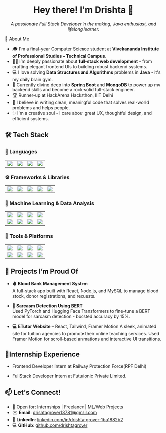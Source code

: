 ## <h1 align="center">Hey there! I'm Drishta 👋</h1>
<p align="center">
  <em>A passionate Full Stack Developer in the making, Java enthusiast, and lifelong learner.</em>
</p>
🚀 About Me

- 🎓 I'm a final-year Computer Science student at **Vivekananda Institute of Professional Studies – Technical Campus**.
- 👩‍💻 I’m deeply passionate about **full-stack web development** - from crafting elegant frontend UIs to building robust backend systems.
- 💻 I love solving **Data Structures and Algorithms** problems in **Java** - it's my daily brain gym.
- 🌱 Currently diving deep into **Spring Boot** and **MongoDB** to power up my backend skills and become a rock-solid full-stack engineer.
- 🏆 Runner-up at HackArena Hackathon, IIIT Delhi 
- 🧠 I believe in writing clean, meaningful code that solves real-world problems and helps people.
- ✨ I'm a creative soul - I care about great UX, thoughtful design, and efficient systems.

## 🛠️ Tech Stack

### 💬 Languages

<table>
  <tr>
    <td><img src="https://img.shields.io/badge/Java-007396?style=for-the-badge&logo=java&logoColor=white"/></td>
    <td><img src="https://img.shields.io/badge/Python-3776AB?style=for-the-badge&logo=python&logoColor=white"/></td>
    <td><img src="https://img.shields.io/badge/JavaScript-F7DF1E?style=for-the-badge&logo=javascript&logoColor=black"/></td>
    <td><img src="https://img.shields.io/badge/SQL-4479A1?style=for-the-badge&logo=mysql&logoColor=white"/></td>
  </tr>
</table>

### ⚙️ Frameworks & Libraries

<table>
  <tr>
    <td><img src="https://img.shields.io/badge/React-20232A?style=for-the-badge&logo=react&logoColor=61DAFB"/></td>
    <td><img src="https://img.shields.io/badge/Spring_Boot-6DB33F?style=for-the-badge&logo=springboot&logoColor=white"/></td>
    <td><img src="https://img.shields.io/badge/Node.js-339933?style=for-the-badge&logo=nodedotjs&logoColor=white"/></td>
    <td><img src="https://img.shields.io/badge/Express.js-000000?style=for-the-badge&logo=express&logoColor=white"/></td>
    <td><img src="https://img.shields.io/badge/Tailwind_CSS-38B2AC?style=for-the-badge&logo=tailwind-css&logoColor=white"/></td>
  </tr>
</table>

### 🧠 Machine Learning & Data Analysis

<table>
  <tr>
    <td><img src="https://img.shields.io/badge/Pandas-150458?style=for-the-badge&logo=pandas&logoColor=white"/></td>
    <td><img src="https://img.shields.io/badge/NumPy-013243?style=for-the-badge&logo=numpy&logoColor=white"/></td>
    <td><img src="https://img.shields.io/badge/Matplotlib-11557C?style=for-the-badge&logo=matplotlib&logoColor=white"/></td>
    <td><img src="https://img.shields.io/badge/Seaborn-005571?style=for-the-badge"/></td>
  </tr>
  <tr>
    <td><img src="https://img.shields.io/badge/Scikit--Learn-F7931E?style=for-the-badge&logo=scikit-learn&logoColor=white"/></td>
    <td><img src="https://img.shields.io/badge/BeautifulSoup-4B8BBE?style=for-the-badge"/></td>
    <td><img src="https://img.shields.io/badge/HuggingFace-FFD21F?style=for-the-badge&logo=huggingface&logoColor=black"/></td>
    <td><img src="https://img.shields.io/badge/PyTorch-EE4C2C?style=for-the-badge&logo=pytorch&logoColor=white"</td>
  </tr>
</table>

### 🧰 Tools & Platforms

<table>
  <tr>
    <td><img src="https://img.shields.io/badge/Git-F05032?style=for-the-badge&logo=git&logoColor=white"/></td>
    <td><img src="https://img.shields.io/badge/Postman-FF6C37?style=for-the-badge&logo=postman&logoColor=white"/></td>
    <td><img src="https://img.shields.io/badge/VS_Code-007ACC?style=for-the-badge&logo=visual-studio-code&logoColor=white"/></td>
    <td><img src="https://img.shields.io/badge/XAMPP-FB7A24?style=for-the-badge&logo=xampp&logoColor=white"/></td>
  </tr>
  <tr>
    <td><img src="https://img.shields.io/badge/MySQL-005C84?style=for-the-badge&logo=mysql&logoColor=white"/></td>
    <td><img src="https://img.shields.io/badge/MongoDB-4EA94B?style=for-the-badge&logo=mongodb&logoColor=white"/></td>
    <td><img src="https://img.shields.io/badge/Google_Colab-F9AB00?style=for-the-badge&logo=google-colab&logoColor=black"/></td>
    <td><img src="https://img.shields.io/badge/Jupyter-F37626?style=for-the-badge&logo=jupyter&logoColor=white"/></td>
  </tr>
</table>

## 📌 Projects I’m Proud Of

- **🩸 Blood Bank Management System**  
  A full-stack app built with React, Node.js, and MySQL to manage blood stock, donor registrations, and requests.

- **🧠 Sarcasm Detection Using BERT**  
  Used PyTorch and Hugging Face Transformers to fine-tune a BERT model for sarcasm detection - boosted accuracy by 15%.
  
- **💻 ETutor Website** – React, Tailwind, Framer Motion
   A sleek, animated site for tuition agencies to promote their online teaching services. Used Framer Motion for scroll-based animations and interactive UI transitions.


## 💼Internship Experience
-  Frontend Developer Intern at Railway Protection Force(RPF Delhi)

-  FullStack Developer Intern at Futurionic Private Limited.


## 📫 Let's Connect!

- 💼 Open for: Internships | Freelance | ML/Web Projects
- ✉️ **Email**: [drishtagrover13781@gmail.com](mailto:drishtagrover13781@gmail.com)  
- 💼 **LinkedIn**: [linkedin.com/in/drishta-grover-1ba1882b2](https://www.linkedin.com/in/drishta-grover-1ba1882b2)  
- 💻 **GitHub**: [github.com/drishtagrover](https://github.com/drishtagrover)
<!--
**drishtagrover/drishtagrover** is a ✨ _special_ ✨ repository because its `README.md` (this file) appears on your GitHub profile.

Here are some ideas to get you started:

- 🔭 I’m currently working on ...
- 🌱 I’m currently learning ...
- 👯 I’m looking to collaborate on ...
- 🤔 I’m looking for help with ...
- 💬 Ask me about ...
- 📫 How to reach me: ...
- 😄 Pronouns: ...
- ⚡ Fun fact: ...
-->
